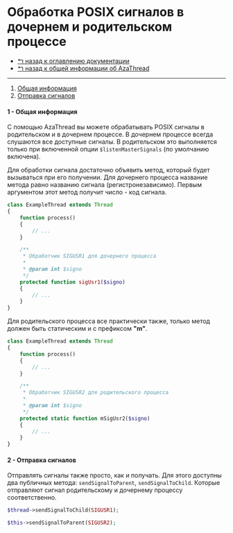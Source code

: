 Обработка POSIX сигналов в дочернем и родительском процессе
===========================================================

* [↰ назад к оглавлению документации](0.Index.md)
* [↰ назад к общей информации об AzaThread](../../../../)


---


1. [Общая информация](#1----)
2. [Отправка сигналов](#2----)



#### 1 - Общая информация

С помощью AzaThread вы можете обрабатывать POSIX сигналы в родительском и в дочернем процессе. В дочернем процессе всегда слушаются все доступные сигналы. В родительском это выполняется только при включенной опции `$listenMasterSignals` (по умолчанию включена).

Для обработки сигнала достаточно объявить метод, который будет вызываться при его получении. Для дочернего процесса название метода равно названию сигнала (регистронезависимо). Первым аргументом этот метод получит число - код сигнала.

```php
class ExampleThread extends Thread
{
	function process()
	{
		// ...
	}

	/**
	 * Обработчик SIGUSR1 для дочернего процесса
	 *
	 * @param int $signo
	 */
	protected function sigUsr1($signo)
	{
		// ...
	}
}
```


Для родительского процесса все практически также, только метод должен быть статическим и с префиксом **"m"**.

```php
class ExampleThread extends Thread
{
	function process()
	{
		// ...
	}

	/**
	 * Обработчик SIGUSR2 для родительского процесса
	 *
	 * @param int $signo
	 */
	protected static function mSigUsr2($signo)
	{
		// ...
	}
}
```



#### 2 - Отправка сигналов

Отправлять сигналы также просто, как и получать. Для этого доступны два публичных метода: `sendSignalToParent`, `sendSignalToChild`. Которые отправляют сигнал родительскому и дочернему процессу соответственно.

```php
$thread->sendSignalToChild(SIGUSR1);
```

```php
$this->sendSignalToParent(SIGUSR2);
```

